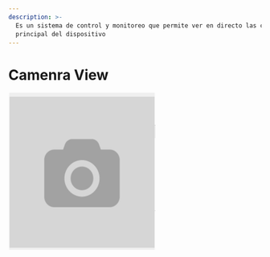 ```yaml
---
description: >-
  Es un sistema de control y monitoreo que permite ver en directo las cámaras
  principal del dispositivo
---
```


# Camenra View

![](../../../.gitbook/assets/image%20%28242%29.png)

